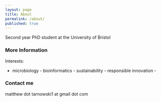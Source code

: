```yaml
---
layout: page
title: About
permalink: /about/
published: true
---
```


Second year PhD student at the University of Bristol

### More Information

Interests:
- microbiology - bioinformatics - sustainability - responsible innovation -

### Contact me

matthew dot tarnowski1 at gmail dot com
